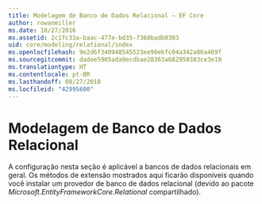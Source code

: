 ```yaml
---
title: Modelagem de Banco de Dados Relacional – EF Core
author: rowanmiller
ms.date: 10/27/2016
ms.assetid: 2c1fc33a-baac-477e-bd35-7360badb8303
uid: core/modeling/relational/index
ms.openlocfilehash: 9e2d6f340948545523ee98ebfc04a342a86a469f
ms.sourcegitcommit: dadee5905ada9ecdbae28363a682950383ce3e10
ms.translationtype: HT
ms.contentlocale: pt-BR
ms.lasthandoff: 08/27/2018
ms.locfileid: "42995600"
---
```

# <a name="relational-database-modeling"></a>Modelagem de Banco de Dados Relacional

A configuração nesta seção é aplicável a bancos de dados relacionais em geral. Os métodos de extensão mostrados aqui ficarão disponíveis quando você instalar um provedor de banco de dados relacional (devido ao pacote *Microsoft.EntityFrameworkCore.Relational* compartilhado).

